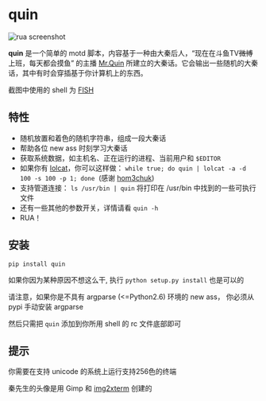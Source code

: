 quin
====

![rua screenshot](https://img.imjad.cn/images/2017/10/22/Screenshot-20171022172459-984x592.png)


**quin** 是一个简单的 motd 脚本，内容基于一种由大秦后人，“现在在斗鱼TV~~微博~~上班，每天都会摸鱼” 的主播 [Mr.Quin][quin] 所建立的大秦话。它会输出一些随机的大秦话，其中有时会穿插基于你计算机上的东西。

截图中使用的 shell 为 [FISH][fish-shell]

## 特性

* 随机放置和着色的随机字符串，组成一段大秦话
* 帮助各位 new ass 时刻学习大秦话
* 获取系统数据，如主机名、正在运行的进程、当前用户和 `$EDITOR`
* 如果你有 [lolcat][lolcat]，你可以这样做：
  `while true; do quin | lolcat -a -d 100 -s 100 -p 1; done`
  (感谢 [hom3chuk][hom3chuk])
* 支持管道连接： `ls /usr/bin | quin` 将打印在 /usr/bin 中找到的一些可执行文件
* 还有一些其他的参数开关，详情请看 `quin -h`
* RUA！

## 安装

`pip install quin`

如果你因为某种原因不想这么干, 执行 `python setup.py install` 也是可以的

请注意，如果你是不具有 argparse (<=Python2.6) 环境的 new ass， 你必须从 pypi 手动安装 argparse

然后只需把 `quin` 添加到你所用 shell 的 rc 文件底部即可

## 提示

你需要在支持 unicode 的系统上运行支持256色的终端

秦先生的头像是用 Gimp 和 [img2xterm][i2x] 创建的

[quin]: https://zh.moegirl.org/Mr.Quin
[i2x]: https://github.com/rossy2401/img2xterm
[hom3chuk]: https://github.com/hom3chuk
[lolcat]: https://github.com/busyloop/lolcat
[fish-shell]: https://github.com/fish-shell/fish-shell
